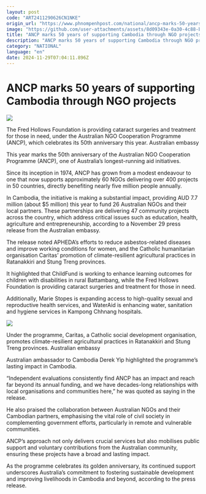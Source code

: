 ```yaml
---
layout: post
code: "ART2411290626CN1NKE"
origin_url: "https://www.phnompenhpost.com/national/ancp-marks-50-years-of-supporting-cambodia-through-ngo-projects"
image: "https://github.com/user-attachments/assets/8d09343e-0a30-4c88-b46a-5687deaa9fff"
title: "ANCP marks 50 years of supporting Cambodia through NGO projects"
description: "​​ANCP marks 50 years of supporting Cambodia through NGO projects​"
category: "NATIONAL"
language: "en"
date: 2024-11-29T07:04:11.896Z
---
```


# ANCP marks 50 years of supporting Cambodia through NGO projects

![](https://github.com/user-attachments/assets/7d39d379-a1a9-493d-b3a6-15209374dbf9)

The Fred Hollows Foundation is providing cataract surgeries and treatment for those in need, under the Australian NGO Cooperation Programme (ANCP), which celebrates its 50th anniversary this year. Australian embassy

This year marks the 50th anniversary of the Australian NGO Cooperation Programme (ANCP), one of Australia’s longest-running aid initiatives.

Since its inception in 1974, ANCP has grown from a modest endeavour to one that now supports approximately 60 NGOs delivering over 400 projects in 50 countries, directly benefiting nearly five million people annually.

In Cambodia, the initiative is making a substantial impact, providing AUD 7.7 million (about $5 million) this year to fund 26 Australian NGOs and their local partners. These partnerships are delivering 47 community projects across the country, which address critical issues such as education, health, agriculture and entrepreneurship, according to a November 29 press release from the Australian embassy.  

The release noted APHEDA’s efforts to reduce asbestos-related diseases and improve working conditions for women, and the Catholic humanitarian organisation Caritas’ promotion of climate-resilient agricultural practices in Ratanakkiri and Stung Treng provinces.

It highlighted that ChildFund is working to enhance learning outcomes for children with disabilities in rural Battambang, while the Fred Hollows Foundation is providing cataract surgeries and treatment for those in need.

Additionally, Marie Stopes is expanding access to high-quality sexual and reproductive health services, and WaterAid is enhancing water, sanitation and hygiene services in Kampong Chhnang hospitals.

![](https://pppenglish.sgp1.cdn.digitaloceanspaces.com/image/main/202411/29_11_2024_under_the_programme_caritas_a_catholic_social_development_organisation_promotes_climate_resilient_agricultural_practices_in_ratanakkiri_and_stung_treng_provinces.jpg)

Under the programme, Caritas, a Catholic social development organisation, promotes climate-resilient agricultural practices in Ratanakkiri and Stung Treng provinces. Australian embassy

Australian ambassador to Cambodia Derek Yip highlighted the programme’s lasting impact in Cambodia.

“Independent evaluations consistently find ANCP has an impact and reach far beyond its annual funding, and we have decades-long relationships with local organisations and communities here,” he was quoted as saying in the release.

He also praised the collaboration between Australian NGOs and their Cambodian partners, emphasising the vital role of civil society in complementing government efforts, particularly in remote and vulnerable communities.

ANCP’s approach not only delivers crucial services but also mobilises public support and voluntary contributions from the Australian community, ensuring these projects have a broad and lasting impact.

As the programme celebrates its golden anniversary, its continued support underscores Australia’s commitment to fostering sustainable development and improving livelihoods in Cambodia and beyond, according to the press release.